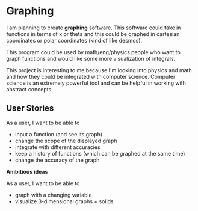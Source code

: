 # Graphing

I am planning to create **graphing** software.
This software could take in functions in terms of x 
or theta and this could be graphed in cartesian 
coordinates or polar coordinates (kind of like desmos).

This program could be used by math/eng/physics people
who want to graph functions and would like some more
visualization of integrals.

This project is interesting to me because I'm looking
into physics and math and how they could be integrated
with computer science. Computer
science is an extremely powerful tool and can
be helpful in working with abstract concepts. 






## User Stories

As a user, I want to be able to 
- input a function (and see its graph)
- change the scope of the displayed graph
- integrate with different accuracies
- keep a history of functions (which can be
graphed at the same time)
- change the accuracy of the graph

**Ambitious ideas**

As a user, I want to be able to

- graph with a changing variable
- visualize 3-dimensional graphs + solids
